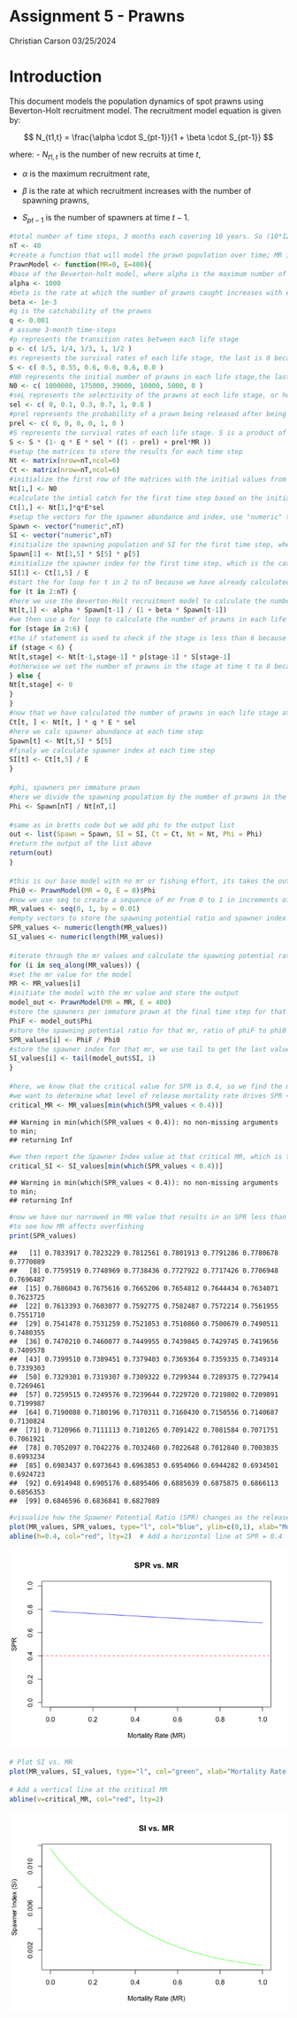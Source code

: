 Assignment 5 - Prawns
================
Christian Carson
03/25/2024

# Introduction

This document models the population dynamics of spot prawns using
Beverton-Holt recruitment model. The recruitment model equation is given
by:

$$
N_{t1,t} = \frac{\alpha \cdot S_{pt-1}}{1 + \beta \cdot S_{pt-1}}
$$

where: - $N_{t1,t}$ is the number of new recruits at time $t$,

- $\alpha$ is the maximum recruitment rate,

- $\beta$ is the rate at which recruitment increases with the number of
  spawning prawns,

- $S_{pt-1}$ is the number of spawners at time $t-1$.

``` r
#total number of time steps, 3 months each covering 10 years. So (10*12)/3 = 40
nT <- 40
#create a function that will model the prawn population over time; MR is the mortality rate due to release after being caught, E is the fishing effort in terms of traps deployed
PrawnModel <- function(MR=0, E=400){
#base of the Beverton-holt model, where alpha is the maximum number of prawns that can be caught
alpha <- 1000
#beta is the rate at which the number of prawns caught increases with effort
beta <- 1e-3
#q is the catchability of the prawns
q <- 0.001
# assume 3-month time-steps
#p represents the transition rates between each life stage
p <- c( 1/5, 1/4, 1/3, 1, 1/2 )
#s represents the survival rates of each life stage, the last is 0 because the female prawns die after spawning
S <- c( 0.5, 0.55, 0.6, 0.6, 0.6, 0.0 )
#N0 represents the initial number of prawns in each life stage,the last is 0 because the female prawns die after spawning
N0 <- c( 1000000, 175000, 39000, 10000, 5000, 0 )
#seL represents the selectivity of the prawns at each life stage, or how likely they are to be caught
sel <- c( 0, 0.1, 0.3, 0.7, 1, 0.8 )
#prel represents the probability of a prawn being released after being caught, which modifies the survival rates below
prel <- c( 0, 0, 0, 0, 1, 0 )
#S represents the survival rates of each life stage. S is a product of 1 minus the catchabiliy multiplied by the effort, the selectivity, 1 minues the probability of being released, and plus the probability of mortality due to release
S <- S * (1- q * E * sel * ((1 - prel) + prel*MR ))
#setup the matrices to store the results for each time step
Nt <- matrix(nrow=nT,ncol=6)
Ct <- matrix(nrow=nT,ncol=6)
#initialize the first row of the matrices with the initial values from N0
Nt[1,] <- N0
#calculate the intial catch for the first time step based on the initial number of prawns, the catchability, the effort, and the selectivity
Ct[1,] <- Nt[1,]*q*E*sel
#setup the vectors for the spawner abundance and index, use "numeric" to ensure they dont get converted to logical
Spawn <- vector("numeric",nT)
SI <- vector("numeric",nT)
#initialize the spawning population and SI for the first time step, where spawn is Nt for the 5th stage, multiplied by the survival rate for the 5th stage, and the probability of being caught for the 5th stage
Spawn[1] <- Nt[1,5] * S[5] * p[5]
#initialize the spawner index for the first time step, which is the catch for the 5th stage divided by the effort (constant at 400)
SI[1] <- Ct[1,5] / E
#start the for loop for t in 2 to nT because we have already calculated the first time step, nT will go to 40 for the 3 month time steps
for (t in 2:nT) {
#here we use the Beverton-Holt recruitment model to calculate the number of new recruits at time t, which is the alpha multiplied by the spawning population at time t-1, divided by 1 plus beta multiplied by the spawning population at time t-1
Nt[t,1] <- alpha * Spawn[t-1] / (1 + beta * Spawn[t-1])
#we then use a for loop to calculate the number of prawns in each life stage at time t, applying if/else statements to account for the last stage where the prawns die
for (stage in 2:6) {
#the if statement is used to check if the stage is less than 6 because life ends after that, if it is then we calculate the number of prawns in the stage at time t based on the number of prawns in the previous stage at time t-1, the transition rate, and the survival rate
if (stage < 6) {
Nt[t,stage] <- Nt[t-1,stage-1] * p[stage-1] * S[stage-1] 
#otherwise we set the number of prawns in the stage at time t to 0 because they have died
} else {
Nt[t,stage] <- 0  
}
}
#now that we have calculated the number of prawns in each life stage at time t, we calculate can iterate through the catch matrix to calculate the catch
Ct[t, ] <- Nt[t, ] * q * E * sel 
#here we calc spawner abundance at each time step
Spawn[t] <- Nt[t,5] * S[5]
#finaly we calculate spawner index at each time step
SI[t] <- Ct[t,5] / E 
}

#phi, spawners per immature prawn
#here we divide the spawning population by the number of prawns in the first stage at each time step to get the spawners per immature prawn at each time step
Phi <- Spawn[nT] / Nt[nT,1]
  
#same as in bretts code but we add phi to the output list
out <- list(Spawn = Spawn, SI = SI, Ct = Ct, Nt = Nt, Phi = Phi)
#return the output of the list above
return(out)
}

#this is our base model with no mr or fishing effort, its takes the output of the PrawnModel function and the spawners per immature prawn for each time step
Phi0 <- PrawnModel(MR = 0, E = 0)$Phi
#now we use seq to create a sequence of mr from 0 to 1 in increments of 0.01 to model the effect of mr
MR_values <- seq(0, 1, by = 0.01)
#empty vectors to store the spawning potential ratio and spawner index values for each mr
SPR_values <- numeric(length(MR_values))
SI_values <- numeric(length(MR_values))

#iterate through the mr values and calculate the spawning potential ratio and spawner index for each mr
for (i in seq_along(MR_values)) {
#set the mr value for the model
MR <- MR_values[i]
#initiate the model with the mr value and store the output
model_out <- PrawnModel(MR = MR, E = 400)
#store the spawners per immature prawn at the final time step for that mr
PhiF <- model_out$Phi
#store the spawning potential ratio for that mr, ratio of phiF to phi0
SPR_values[i] <- PhiF / Phi0
#store the spawner index for that mr, we use tail to get the last value in the vector
SI_values[i] <- tail(model_out$SI, 1)
}

#here, we know that the critical value for SPR is 0.4, so we find the minimum mr value that results in an SPR less than 0.4 outside of the for loop after it has iterated through all the mr values
#we want to determine what level of release mortality rate drives SPR < 40%, so we find the minimum MR value that results in an SPR less than 0.4
critical_MR <- MR_values[min(which(SPR_values < 0.4))]
```

    ## Warning in min(which(SPR_values < 0.4)): no non-missing arguments to min;
    ## returning Inf

``` r
#we then report the Spawner Index value at that critical MR, which is the SI value at the same index as the SPR < 40%
critical_SI <- SI_values[min(which(SPR_values < 0.4))]
```

    ## Warning in min(which(SPR_values < 0.4)): no non-missing arguments to min;
    ## returning Inf

``` r
#now we have our narrowed in MR value that results in an SPR less than 0.4, so we can plot the SPR vs MR and SI vs MR
#to see how MR affects overfishing
print(SPR_values)
```

    ##   [1] 0.7833917 0.7823229 0.7812561 0.7801913 0.7791286 0.7780678 0.7770089
    ##   [8] 0.7759519 0.7748969 0.7738436 0.7727922 0.7717426 0.7706948 0.7696487
    ##  [15] 0.7686043 0.7675616 0.7665206 0.7654812 0.7644434 0.7634071 0.7623725
    ##  [22] 0.7613393 0.7603077 0.7592775 0.7582487 0.7572214 0.7561955 0.7551710
    ##  [29] 0.7541478 0.7531259 0.7521053 0.7510860 0.7500679 0.7490511 0.7480355
    ##  [36] 0.7470210 0.7460077 0.7449955 0.7439845 0.7429745 0.7419656 0.7409578
    ##  [43] 0.7399510 0.7389451 0.7379403 0.7369364 0.7359335 0.7349314 0.7339303
    ##  [50] 0.7329301 0.7319307 0.7309322 0.7299344 0.7289375 0.7279414 0.7269461
    ##  [57] 0.7259515 0.7249576 0.7239644 0.7229720 0.7219802 0.7209891 0.7199987
    ##  [64] 0.7190088 0.7180196 0.7170311 0.7160430 0.7150556 0.7140687 0.7130824
    ##  [71] 0.7120966 0.7111113 0.7101265 0.7091422 0.7081584 0.7071751 0.7061921
    ##  [78] 0.7052097 0.7042276 0.7032460 0.7022648 0.7012840 0.7003035 0.6993234
    ##  [85] 0.6983437 0.6973643 0.6963853 0.6954066 0.6944282 0.6934501 0.6924723
    ##  [92] 0.6914948 0.6905176 0.6895406 0.6885639 0.6875875 0.6866113 0.6856353
    ##  [99] 0.6846596 0.6836841 0.6827089

``` r
#visualize how the Spawner Potential Ratio (SPR) changes as the release mortality rate (MR) increases from 0 to 1.
plot(MR_values, SPR_values, type="l", col="blue", ylim=c(0,1), xlab="Mortality Rate (MR)", ylab="SPR", main="SPR vs. MR")
abline(h=0.4, col="red", lty=2)  # Add a horizontal line at SPR = 0.4
```

![](Assignment5_Carson_Christian_files/figure-gfm/unnamed-chunk-1-1.png)<!-- -->

``` r
# Plot SI vs. MR
plot(MR_values, SI_values, type="l", col="green", xlab="Mortality Rate (MR)", ylab="Spawner Index (SI)", main="SI vs. MR")

# Add a vertical line at the critical MR
abline(v=critical_MR, col="red", lty=2)
```

![](Assignment5_Carson_Christian_files/figure-gfm/unnamed-chunk-1-2.png)<!-- -->
